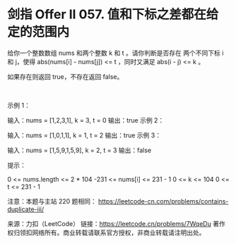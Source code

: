 # 剑指 Offer II 057. 值和下标之差都在给定的范围内

给你一个整数数组 nums 和两个整数 k 和 t 。请你判断是否存在 两个不同下标 i 和 j，使得 abs(nums[i] - nums[j]) <= t ，同时又满足 abs(i - j) <= k 。

如果存在则返回 true，不存在返回 false。

 

示例 1：

输入：nums = [1,2,3,1], k = 3, t = 0
输出：true
示例 2：

输入：nums = [1,0,1,1], k = 1, t = 2
输出：true
示例 3：

输入：nums = [1,5,9,1,5,9], k = 2, t = 3
输出：false
 

提示：

0 <= nums.length <= 2 * 104
-231 <= nums[i] <= 231 - 1
0 <= k <= 104
0 <= t <= 231 - 1
 

注意：本题与主站 220 题相同： https://leetcode-cn.com/problems/contains-duplicate-iii/

来源：力扣（LeetCode）
链接：https://leetcode.cn/problems/7WqeDu
著作权归领扣网络所有。商业转载请联系官方授权，非商业转载请注明出处。